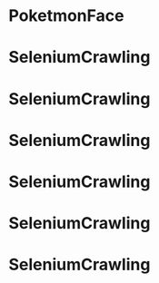 # PoketmonFace
# SeleniumCrawling
# SeleniumCrawling
# SeleniumCrawling
# SeleniumCrawling
# SeleniumCrawling
# SeleniumCrawling
